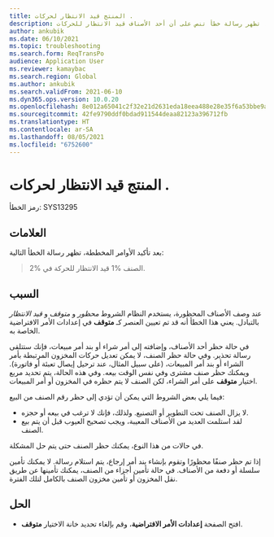 ```yaml
---
title: المنتج قيد الانتظار لحركات .
description: بعد تأكيد أوامر التخطيط، تظهر رسالة خطأ تنص على أن أحد الأصناف قيد الانتظار للحركات.
author: ankubik
ms.date: 06/10/2021
ms.topic: troubleshooting
ms.search.form: ReqTransPo
audience: Application User
ms.reviewer: kamaybac
ms.search.region: Global
ms.author: ankubik
ms.search.validFrom: 2021-06-10
ms.dyn365.ops.version: 10.0.20
ms.openlocfilehash: 8e012a65041c2f32e21d2631eda18eea488e28e35f6a53bbe9a67c08159765e1
ms.sourcegitcommit: 42fe9790ddf0bdad911544deaa82123a396712fb
ms.translationtype: HT
ms.contentlocale: ar-SA
ms.lasthandoff: 08/05/2021
ms.locfileid: "6752600"
---
```

# <a name="product-is-on-hold-for-transactions"></a>المنتج قيد الانتظار لحركات .

رمز الخطأ: SYS13295

## <a name="symptoms"></a>العلامات

بعد تأكيد الأوامر المخططة، تظهر رسالة الخطأ التالية:

> الصنف %1 قيد الانتظار للحركة في %2.

## <a name="cause"></a>السبب

عند وصف الأصناف المحظورة، يستخدم النظام الشروط *محظور* و *متوقف* و *قيد الانتظار* بالتبادل. يعني هذا الخطأ أنه قد تم تعيين العنصر كـ **متوقف** في إعدادات الأمر الافتراضية الخاصة به.

في حالة حظر أحد الأصناف، وإضافته إلى أمر شراء أو بند أمر مبيعات، فإنك ستتلقى رسالة تحذير. وفي حالة حظر الصنف، لا يمكن تعديل حركات المخزون المرتبطة بأمر الشراء أو بند أمر المبيعات، (على سبيل المثال، عند ترحيل إيصال تعبئة أو فاتورة). ويمكنك حظر صنف مشترى وفي نفس الوقت بيعه. وفي هذه الحالة، يتم تحديد مربع اختيار **متوقف** على أمر الشراء، لكن الصنف لا يتم حظره في المخزون أو أمر المبيعات.

فيما يلي بعض الشروط التي يمكن أن تؤدي إلى حظر رقم الصنف من البيع:

- لا يزال الصنف تحت التطوير أو التصنيع. ولذلك، فإنك لا ترغب في بيعه أو حجزه.
- لقد استلمت العديد من الأصناف المعيبة، ويجب تصحيح العيوب قبل أن يتم بيع الصنف.

في حالات من هذا النوع، يمكنك حظر الصنف حتى يتم حل المشكلة.

إذا تم حظر صنفًا محظورًا وتقوم بإنشاء بند أمر إرجاع، يتم استلام رسالة. لا يمكنك تأمين سلسلة أو دفعة من الأصناف. في حالة تأمين أجزاء من الصنف، يمكنك تأمينها عن طريق نقل المخزون أو تأمين مخزون الصنف بالكامل لتلك الفترة.

## <a name="resolution"></a>الحل

- افتح الصفحة **إعدادات الأمر الافتراضية**، وقم بإلغاء تحديد خانة الاختيار **متوقف**.
